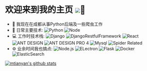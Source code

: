 # 欢迎来到我的主页  ![](https://visitor-badge.glitch.me/badge?page_id=mtianyan.readme)👋

- 🏢 我现在在成都从事Python后端及一些爬虫工作
- 🚀 日常主要技术:
  ![Python](https://img.shields.io/badge/-Python-8fcfd1?style=plastic&logo=Python)
  ![Node](https://img.shields.io/badge/-JavaScript-black?style=plastic&logo=javascript)
- 💻 工作时技术栈:
  ![Django](https://img.shields.io/badge/-Django-092E20?style=plastic&logo=Django)
  ![DjangoRestfulFramework](https://img.shields.io/badge/Django%20REST%20framework-latest-red)
  ![React](https://img.shields.io/badge/-React-3b2e5a?style=plastic&logo=react)
  ![ANT DESIGN](https://img.shields.io/badge/antd-4-blue)
  ![ANT DESIGN PRO 4](  https://img.shields.io/badge/antd--design--pro-4-blue)
  ![Mysql](https://img.shields.io/badge/mysql-8-yellowgreen)
  ![Spider Related](https://img.shields.io/badge/Spider%20Related-all-lightgrey) 
- ⚙️ 业余时间我也搞点: 
![Node.js](https://img.shields.io/badge/node-latest-green)
![ELectron](https://img.shields.io/badge/ELectron-latest-orange)
![Flask](https://img.shields.io/badge/flask-latest-brightgreen)
![Docker](https://img.shields.io/badge/docker-latest-yellow)
![ElasticSearch](https://img.shields.io/badge/Elasticsearch-latest-green)

[![mtianyan's github stats](https://github-readme-stats.vercel.app/api?username=mtianyan&show_icons=true)](https://github.com/mtianyan)
